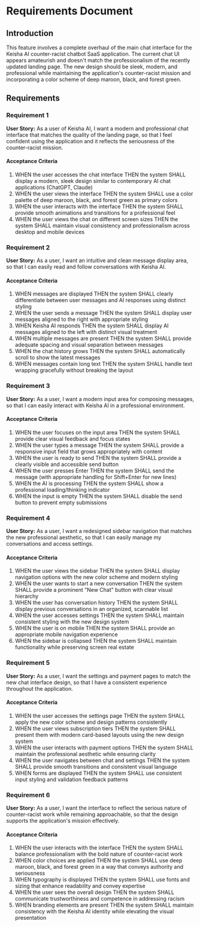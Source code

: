 # Requirements Document

## Introduction

This feature involves a complete overhaul of the main chat interface for the Keisha AI counter-racist chatbot SaaS application. The current chat UI appears amateurish and doesn't match the professionalism of the recently updated landing page. The new design should be sleek, modern, and professional while maintaining the application's counter-racist mission and incorporating a color scheme of deep maroon, black, and forest green.

## Requirements

### Requirement 1

**User Story:** As a user of Keisha AI, I want a modern and professional chat interface that matches the quality of the landing page, so that I feel confident using the application and it reflects the seriousness of the counter-racist mission.

#### Acceptance Criteria

1. WHEN the user accesses the chat interface THEN the system SHALL display a modern, sleek design similar to contemporary AI chat applications (ChatGPT, Claude)
2. WHEN the user views the interface THEN the system SHALL use a color palette of deep maroon, black, and forest green as primary colors
3. WHEN the user interacts with the interface THEN the system SHALL provide smooth animations and transitions for a professional feel
4. WHEN the user views the chat on different screen sizes THEN the system SHALL maintain visual consistency and professionalism across desktop and mobile devices

### Requirement 2

**User Story:** As a user, I want an intuitive and clean message display area, so that I can easily read and follow conversations with Keisha AI.

#### Acceptance Criteria

1. WHEN messages are displayed THEN the system SHALL clearly differentiate between user messages and AI responses using distinct styling
2. WHEN the user sends a message THEN the system SHALL display user messages aligned to the right with appropriate styling
3. WHEN Keisha AI responds THEN the system SHALL display AI messages aligned to the left with distinct visual treatment
4. WHEN multiple messages are present THEN the system SHALL provide adequate spacing and visual separation between messages
5. WHEN the chat history grows THEN the system SHALL automatically scroll to show the latest messages
6. WHEN messages contain long text THEN the system SHALL handle text wrapping gracefully without breaking the layout

### Requirement 3

**User Story:** As a user, I want a modern input area for composing messages, so that I can easily interact with Keisha AI in a professional environment.

#### Acceptance Criteria

1. WHEN the user focuses on the input area THEN the system SHALL provide clear visual feedback and focus states
2. WHEN the user types a message THEN the system SHALL provide a responsive input field that grows appropriately with content
3. WHEN the user is ready to send THEN the system SHALL provide a clearly visible and accessible send button
4. WHEN the user presses Enter THEN the system SHALL send the message (with appropriate handling for Shift+Enter for new lines)
5. WHEN the AI is processing THEN the system SHALL show a professional loading/thinking indicator
6. WHEN the input is empty THEN the system SHALL disable the send button to prevent empty submissions

### Requirement 4

**User Story:** As a user, I want a redesigned sidebar navigation that matches the new professional aesthetic, so that I can easily manage my conversations and access settings.

#### Acceptance Criteria

1. WHEN the user views the sidebar THEN the system SHALL display navigation options with the new color scheme and modern styling
2. WHEN the user wants to start a new conversation THEN the system SHALL provide a prominent "New Chat" button with clear visual hierarchy
3. WHEN the user has conversation history THEN the system SHALL display previous conversations in an organized, scannable list
4. WHEN the user accesses settings THEN the system SHALL maintain consistent styling with the new design system
5. WHEN the user is on mobile THEN the system SHALL provide an appropriate mobile navigation experience
6. WHEN the sidebar is collapsed THEN the system SHALL maintain functionality while preserving screen real estate

### Requirement 5

**User Story:** As a user, I want the settings and payment pages to match the new chat interface design, so that I have a consistent experience throughout the application.

#### Acceptance Criteria

1. WHEN the user accesses the settings page THEN the system SHALL apply the new color scheme and design patterns consistently
2. WHEN the user views subscription tiers THEN the system SHALL present them with modern card-based layouts using the new design system
3. WHEN the user interacts with payment options THEN the system SHALL maintain the professional aesthetic while ensuring clarity
4. WHEN the user navigates between chat and settings THEN the system SHALL provide smooth transitions and consistent visual language
5. WHEN forms are displayed THEN the system SHALL use consistent input styling and validation feedback patterns

### Requirement 6

**User Story:** As a user, I want the interface to reflect the serious nature of counter-racist work while remaining approachable, so that the design supports the application's mission effectively.

#### Acceptance Criteria

1. WHEN the user interacts with the interface THEN the system SHALL balance professionalism with the bold nature of counter-racist work
2. WHEN color choices are applied THEN the system SHALL use deep maroon, black, and forest green in a way that conveys authority and seriousness
3. WHEN typography is displayed THEN the system SHALL use fonts and sizing that enhance readability and convey expertise
4. WHEN the user sees the overall design THEN the system SHALL communicate trustworthiness and competence in addressing racism
5. WHEN branding elements are present THEN the system SHALL maintain consistency with the Keisha AI identity while elevating the visual presentation